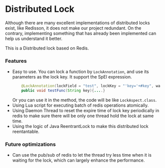 # Distributed Lock

Although there are many excellent implementations of distributed locks exist, like Redisson, it does not make our project redundant.
On the contrary, implementing something that has already been implemented can help us understand it better. 

This is a Distributed lock based on Redis.

### Features

- Easy to use. You can lock a function by `LockAnnotation`, and use its parameters as the lock key. It support the SpEl expression.
    ```java
        @LockAnnotation(lockField = "test", lockKey = "'key='+#key", waitTime = -1)
        public void testFunc(String key){....}
    ```
    Or you can use it in the method, the code will be like `LockAspect.class`.
- Using Lua script for executing batch of redis operations atomically.
- Using Daemon Thread to reset the expire time of lock key periodically in redis to make sure there will be only one thread hold the lock at same time.
- Using the logic of Java ReentrantLock to make this distributed lock reentantable.

### Future optimizations
- Can use the pub/sub of redis to let the thread try less time when it is waiting for the lock, which can largely enhance the performance.